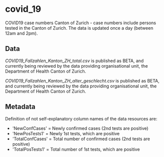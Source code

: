 # covid_19
COVID19 case numbers Canton of Zurich - case numbers include persons tested in the Canton of Zurich. The data is updated once a day (between 12am and 2pm).

## Data
*COVID19_Fallzahlen_Kanton_ZH_total.csv* is published as BETA, and currently being reviewed by the data providing organisational unit, the Department of Health Canton of Zurich.

*COVID19_Fallzahlen_Kanton_ZH_alter_geschlecht.csv* is published as BETA, and currently being reviewed by the data providing organisational unit, the Department of Health Canton of Zurich.

## Metadata
Definition of not self-explanatory column names of the data resources are:
- 'NewConfCases' = Newly confirmed cases (2nd tests are positive)
- 'NewPosTests1' = Newly 1st tests, which are positive
- 'TotalConfCases' = Total number of confirmed cases (2nd tests are positive)
- 'TotalPosTests1' = Total number of 1st tests, which are positive
